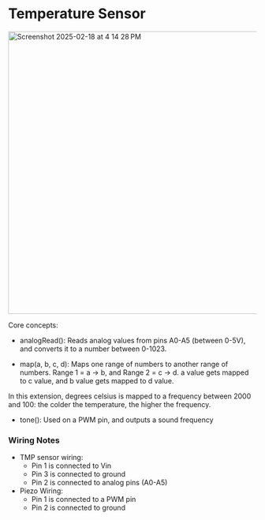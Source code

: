 # Temperature Sensor

<img width="573" alt="Screenshot 2025-02-18 at 4 14 28 PM" src="https://github.com/user-attachments/assets/6a569bb4-d21e-4edf-abb2-b3cc36a7ab47" />

Core concepts:

- analogRead(): Reads analog values from pins A0-A5 (between 0-5V), and converts it to a number between 0-1023.

- map(a, b, c, d): Maps one range of numbers to another range of numbers. Range 1 = a → b, and Range 2 = c → d. a value gets mapped to c value, and b value gets mapped to d value.

In this extension, degrees celsius is mapped to a frequency between 2000 and 100: the colder the temperature, the higher the frequency.

- tone(): Used on a PWM pin, and outputs a sound frequency

### Wiring Notes
- TMP sensor wiring: 
  - Pin 1 is connected to Vin
  - Pin 3 is connected to ground
  - Pin 2 is connected to analog pins (A0-A5)
- Piezo Wiring:
  - Pin 1 is connected to a PWM pin
  - Pin 2 is connected to ground
